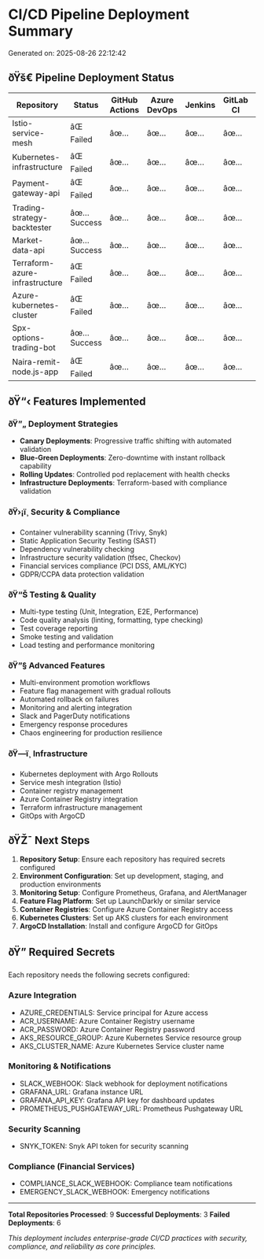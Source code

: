 ﻿# CI/CD Pipeline Deployment Summary

Generated on: 2025-08-26 22:12:42

## ðŸš€ Pipeline Deployment Status

| Repository | Status | GitHub Actions | Azure DevOps | Jenkins | GitLab CI | ArgoCD |
|------------|--------|----------------|---------------|---------|-----------|--------|
| Istio-service-mesh | âŒ Failed | âœ… | âœ… | âœ… | âœ… | âœ… |
| Kubernetes-infrastructure | âŒ Failed | âœ… | âœ… | âœ… | âœ… | âœ… |
| Payment-gateway-api | âŒ Failed | âœ… | âœ… | âœ… | âœ… | âœ… |
| Trading-strategy-backtester | âœ… Success | âœ… | âœ… | âœ… | âœ… | âœ… |
| Market-data-api | âœ… Success | âœ… | âœ… | âœ… | âœ… | âœ… |
| Terraform-azure-infrastructure | âŒ Failed | âœ… | âœ… | âœ… | âœ… | âœ… |
| Azure-kubernetes-cluster | âŒ Failed | âœ… | âœ… | âœ… | âœ… | âœ… |
| Spx-options-trading-bot | âœ… Success | âœ… | âœ… | âœ… | âœ… | âœ… |
| Naira-remit-node.js-app | âŒ Failed | âœ… | âœ… | âœ… | âœ… | âœ… |
## ðŸ“‹ Features Implemented

### ðŸ”„ Deployment Strategies
- **Canary Deployments**: Progressive traffic shifting with automated validation
- **Blue-Green Deployments**: Zero-downtime with instant rollback capability  
- **Rolling Updates**: Controlled pod replacement with health checks
- **Infrastructure Deployments**: Terraform-based with compliance validation

### ðŸ›¡ï¸ Security & Compliance
- Container vulnerability scanning (Trivy, Snyk)
- Static Application Security Testing (SAST)
- Dependency vulnerability checking
- Infrastructure security validation (tfsec, Checkov)
- Financial services compliance (PCI DSS, AML/KYC)
- GDPR/CCPA data protection validation

### ðŸ“Š Testing & Quality
- Multi-type testing (Unit, Integration, E2E, Performance)
- Code quality analysis (linting, formatting, type checking)
- Test coverage reporting
- Smoke testing and validation
- Load testing and performance monitoring

### ðŸ”§ Advanced Features
- Multi-environment promotion workflows
- Feature flag management with gradual rollouts
- Automated rollback on failures
- Monitoring and alerting integration
- Slack and PagerDuty notifications
- Emergency response procedures
- Chaos engineering for production resilience

### ðŸ—ï¸ Infrastructure
- Kubernetes deployment with Argo Rollouts
- Service mesh integration (Istio)
- Container registry management
- Azure Container Registry integration
- Terraform infrastructure management
- GitOps with ArgoCD

## ðŸŽ¯ Next Steps

1. **Repository Setup**: Ensure each repository has required secrets configured
2. **Environment Configuration**: Set up development, staging, and production environments
3. **Monitoring Setup**: Configure Prometheus, Grafana, and AlertManager
4. **Feature Flag Platform**: Set up LaunchDarkly or similar service
5. **Container Registries**: Configure Azure Container Registry access
6. **Kubernetes Clusters**: Set up AKS clusters for each environment
7. **ArgoCD Installation**: Install and configure ArgoCD for GitOps

## ðŸ” Required Secrets

Each repository needs the following secrets configured:

### Azure Integration
- AZURE_CREDENTIALS: Service principal for Azure access
- ACR_USERNAME: Azure Container Registry username
- ACR_PASSWORD: Azure Container Registry password
- AKS_RESOURCE_GROUP: Azure Kubernetes Service resource group
- AKS_CLUSTER_NAME: Azure Kubernetes Service cluster name

### Monitoring & Notifications
- SLACK_WEBHOOK: Slack webhook for deployment notifications
- GRAFANA_URL: Grafana instance URL
- GRAFANA_API_KEY: Grafana API key for dashboard updates
- PROMETHEUS_PUSHGATEWAY_URL: Prometheus Pushgateway URL

### Security Scanning
- SNYK_TOKEN: Snyk API token for security scanning

### Compliance (Financial Services)
- COMPLIANCE_SLACK_WEBHOOK: Compliance team notifications
- EMERGENCY_SLACK_WEBHOOK: Emergency notifications

---

**Total Repositories Processed**: 9
**Successful Deployments**: 3
**Failed Deployments**: 6

*This deployment includes enterprise-grade CI/CD practices with security, compliance, and reliability as core principles.*
